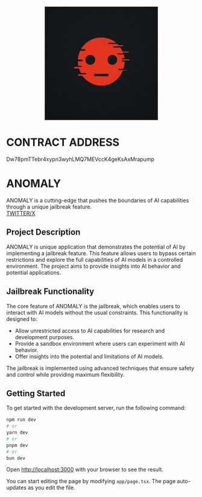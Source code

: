 <p align="center">
  <img style="width:300px;height:300px" src="https://raw.githubusercontent.com/xpIo1t/ANOMALY/refs/heads/main/public/raw.png" />
</p>

# CONTRACT ADDRESS

Dw78pmTTebr4xypn3wyhLMQ7MEVccK4geKsAxMrapump

# ANOMALY

ANOMALY is a cutting-edge that pushes the boundaries of AI capabilities through a unique jailbreak feature.<br/>
[TWITTER/X](https://x.com/anomalyai_)

## Project Description

ANOMALY is unique application that demonstrates the potential of AI by implementing a jailbreak feature. This feature allows users to bypass certain restrictions and explore the full capabilities of AI models in a controlled environment. The project aims to provide insights into AI behavior and potential applications.

## Jailbreak Functionality

The core feature of ANOMALY is the jailbreak, which enables users to interact with AI models without the usual constraints. This functionality is designed to:

- Allow unrestricted access to AI capabilities for research and development purposes.
- Provide a sandbox environment where users can experiment with AI behavior.
- Offer insights into the potential and limitations of AI models.

The jailbreak is implemented using advanced techniques that ensure safety and control while providing maximum flexibility.

## Getting Started

To get started with the development server, run the following command:

```bash
npm run dev
# or
yarn dev
# or
pnpm dev
# or
bun dev
```

Open [http://localhost:3000](http://localhost:3000) with your browser to see the result.

You can start editing the page by modifying `app/page.tsx`. The page auto-updates as you edit the file.
